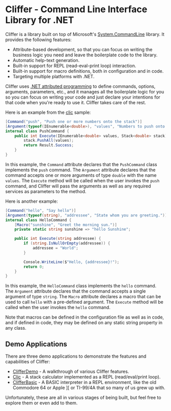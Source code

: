 # Cliffer - Command Line Interface Library for .NET

Cliffer is a library built on top of Microsoft's [System.CommandLine](https://learn.microsoft.com/en-us/dotnet/standard/commandline/) library. It provides the following features:

* Attribute-based development, so that you can focus on writing the business logic you need and leave the boilerplate code to the library.
* Automatic help-text generation.
* Built-in support for REPL (read-eval-print loop) interaction.
* Built-in support for macro definitions, both in configuration and in code.
* Targeting multiple platforms with .NET.

Cliffer uses [.NET attributed programming](https://learn.microsoft.com/en-us/dotnet/csharp/advanced-topics/reflection-and-attributes/) to define commands, options, arguments, parameters, 
etc., and it manages all the boilerplate logic for you so you can focus on writing your code and just declare your intentions for that code when you're ready to use it. Cliffer takes 
care of the rest.

Here is an example from the [clic](https://github.com/paulmooreparks/clic/ClicProgram.cs) sample:

```c#
[Command("push", "Push one or more numbers onto the stack")]
[Argument(typeof(IEnumerable<double>), "values", "Numbers to push onto the stack", Cliffer.ArgumentArity.OneOrMore)]
internal class PushCommand {
    public int Execute(IEnumerable<double> values, Stack<double> stack) {
        stack.PushAll(values);
        return Result.Success;
    }
}
```

In this example, the `Command` attribute declares that the `PushCommand` class implements the `push` command. The `Argument` attribute declares that the command accepts one 
or more arguments of type `double` with the name `values`. The `Execute` method will be called when the user invokes the `push` command, and Cliffer will pass the arguments 
as well as any required services as parameters to the method.

Here is another example:

```c#
[Command("hello", "Say hello")]
[Argument(typeof(string), "addressee", "State whom you are greeting.")]
internal class HelloCommand {
    [Macro("sunshine", "Greet the morning sun.")]
    private static string sunshine => "hello Sunshine";

    public int Execute(string addressee) {
        if (string.IsNullOrEmpty(addressee)) {
            addressee = "World";
        }

        Console.WriteLine($"Hello, {addressee}!");
        return 0;
    }
}
```

In this example, the `HelloCommand` class implements the `hello` command. The `Argument` attribute declares that the command accepts a single argument of type `string`. 
The `Macro` attribute declares a macro that can be used to call `hello` with a pre-defined argument. The `Execute` method will be called when the user invokes the `hello` command.

Note that macros can be defined in the configuration file as well as in code, and if defined in code, they may be defined on any static string property in any class.

## Demo Applications

There are three demo applications to demonstrate the features and capabilities of Cliffer:

* [ClifferDemo](ClifferDemo) - A walkthrough of various Cliffer features.
* [Clic](https://github.com/paulmooreparks/clic) - A stack calculator implemented as a REPL (read/eval/print loop).
* [ClifferBasic](https://github.com/paulmooreparks/ClifferBasic) - A BASIC interpreter in a REPL environment, like the old Commodore 64 or Apple ][ or TI-99/4A that so many of us grew up with.

Unfortunately, these are all in various stages of being built, but feel free to explore them or even add to them.
